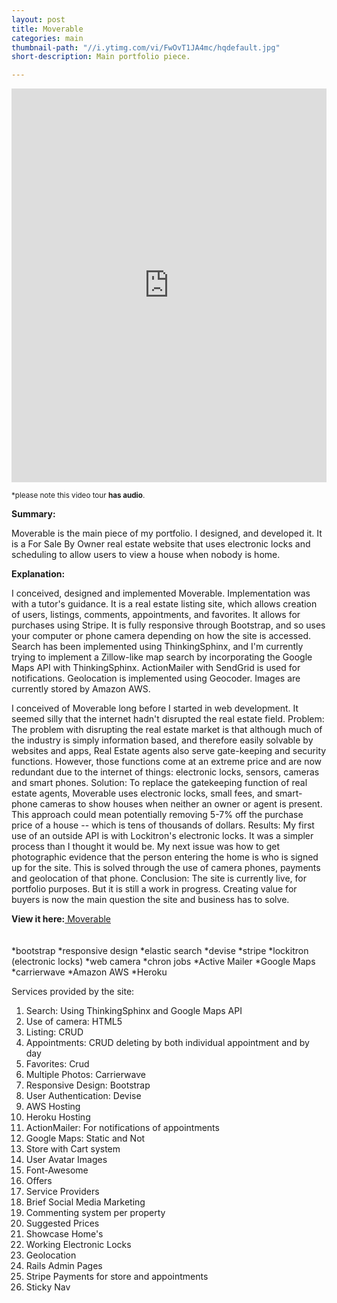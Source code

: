 ```yaml
---
layout: post
title: Moverable
categories: main
thumbnail-path: "//i.ytimg.com/vi/FwOvT1JA4mc/hqdefault.jpg"
short-description: Main portfolio piece.

---
```




<iframe width="100%" height="630" src="https://www.youtube.com/embed/FwOvT1JA4mc" frameborder="0" allow="autoplay; encrypted-media" allowfullscreen></iframe>

<br />

<small>*please note this video tour <strong>has audio</strong>.</small>
<br />

<strong>Summary:</strong>

Moverable is the main piece of my portfolio. I designed, and developed it. It is a For Sale By Owner real estate website that uses electronic locks and scheduling to allow users to view a house when nobody is home.

<strong>Explanation:</strong>

I conceived, designed and implemented Moverable. Implementation was with a tutor's guidance. It is a real estate listing site,
which allows creation of users, listings, comments, appointments, and favorites. It allows for purchases
using Stripe. It is fully responsive through Bootstrap, and so uses your computer or phone camera
depending on how the site is accessed. Search has been implemented using ThinkingSphinx, and I'm
currently trying to implement a Zillow-like map search by incorporating the Google Maps API with
ThinkingSphinx. ActionMailer with SendGrid is used for notifications. Geolocation is
implemented using Geocoder. Images are currently stored by Amazon AWS.

I conceived of Moverable long before I started in web development. It seemed silly that the internet hadn't disrupted the real estate field.
Problem:
The problem with disrupting the real estate market is that although much of the industry is simply information based, and therefore easily solvable by websites and apps, Real Estate agents also serve gate-keeping and security functions. However, those functions come at an extreme price and are now redundant due to the internet of things: electronic locks, sensors, cameras and smart phones.
Solution:
To replace the gatekeeping function of real estate agents, Moverable uses electronic locks, small fees, and smart-phone cameras to show houses when neither an owner or agent is present. This approach could mean potentially removing 5-7% off the purchase price of a house -- which is tens of thousands of dollars.
Results:
My first use of an outside API is with Lockitron's electronic locks. It was a simpler process than I thought it would be. My next issue was how to get photographic evidence that the person entering the home is who is signed up for the site. This is solved through the use of camera phones, payments and geolocation of that phone.
Conclusion:
The site is currently live, for portfolio purposes. But it is still a work in progress. Creating value for buyers is now the main question the site and business has to solve.

<strong>View it here:</strong><a href="http://www.moverable.com" class="external" target="_blank"> Moverable</a>
<br />
<br />
<br />
*bootstrap
*responsive design
*elastic search
*devise
*stripe
*lockitron (electronic locks)
*web camera
*chron jobs
*Active Mailer
*Google Maps
*carrierwave
*Amazon AWS
*Heroku

Services provided by the site:
1) Search: Using ThinkingSphinx and Google Maps API
2) Use of camera: HTML5
3) Listing: CRUD
4) Appointments: CRUD deleting by both individual appointment and by day
5) Favorites: Crud
6) Multiple Photos: Carrierwave
7) Responsive Design: Bootstrap
8) User Authentication: Devise
9) AWS Hosting
10) Heroku Hosting
11) ActionMailer: For notifications of appointments
12) Google Maps: Static and Not
13) Store with Cart system
14) User Avatar Images
15) Font-Awesome
16) Offers
17) Service Providers
18) Brief Social Media Marketing
19) Commenting system per property
20) Suggested Prices
21) Showcase Home's
22) Working Electronic Locks
23) Geolocation
24) Rails Admin Pages
25) Stripe Payments for store and appointments
26) Sticky Nav


